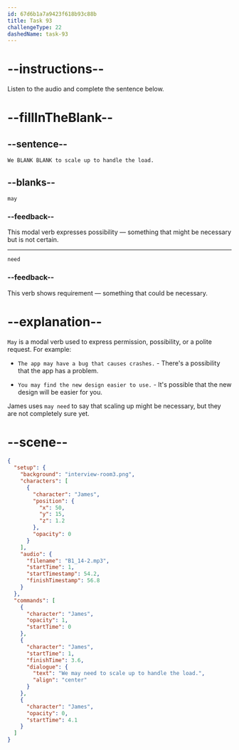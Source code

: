 ```yaml
---
id: 67d6b1a7a9423f618b93c88b
title: Task 93
challengeType: 22
dashedName: task-93
---
```


<!-- (audio) James: We may need to scale up to handle the load. -->

# --instructions--

Listen to the audio and complete the sentence below.

# --fillInTheBlank--

## --sentence--

`We BLANK BLANK to scale up to handle the load.`

## --blanks--

`may`

### --feedback--

This modal verb expresses possibility — something that might be necessary but is not certain.

---

`need`

### --feedback--

This verb shows requirement — something that could be necessary.

# --explanation--

`May` is a modal verb used to express permission, possibility, or a polite request. For example:

- `The app may have a bug that causes crashes.` - There's a possibility that the app has a problem.

- `You may find the new design easier to use.` - It's possible that the new design will be easier for you.

James uses `may need` to say that scaling up might be necessary, but they are not completely sure yet.

# --scene--

```json
{
  "setup": {
    "background": "interview-room3.png",
    "characters": [
      {
        "character": "James",
        "position": {
          "x": 50,
          "y": 15,
          "z": 1.2
        },
        "opacity": 0
      }
    ],
    "audio": {
      "filename": "B1_14-2.mp3",
      "startTime": 1,
      "startTimestamp": 54.2,
      "finishTimestamp": 56.8
    }
  },
  "commands": [
    {
      "character": "James",
      "opacity": 1,
      "startTime": 0
    },
    {
      "character": "James",
      "startTime": 1,
      "finishTime": 3.6,
      "dialogue": {
        "text": "We may need to scale up to handle the load.",
        "align": "center"
      }
    },
    {
      "character": "James",
      "opacity": 0,
      "startTime": 4.1
    }
  ]
}
```
